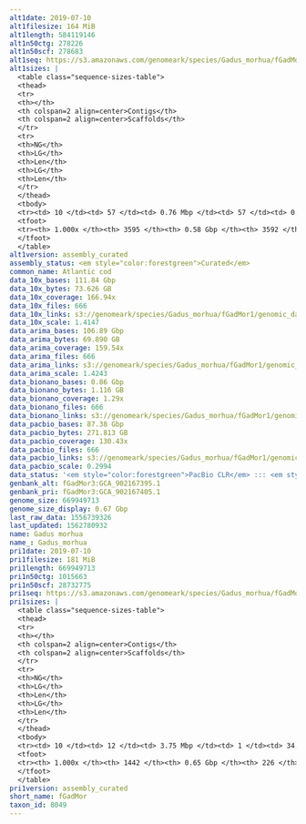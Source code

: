 ```yaml
---
alt1date: 2019-07-10
alt1filesize: 164 MiB
alt1length: 584119146
alt1n50ctg: 278226
alt1n50scf: 278683
alt1seq: https://s3.amazonaws.com/genomeark/species/Gadus_morhua/fGadMor1/assembly_curated/fGadMor1.alt.cur.20190710.fasta.gz
alt1sizes: |
  <table class="sequence-sizes-table">
  <thead>
  <tr>
  <th></th>
  <th colspan=2 align=center>Contigs</th>
  <th colspan=2 align=center>Scaffolds</th>
  </tr>
  <tr>
  <th>NG</th>
  <th>LG</th>
  <th>Len</th>
  <th>LG</th>
  <th>Len</th>
  </tr>
  </thead>
  <tbody>
  <tr><td> 10 </td><td> 57 </td><td> 0.76 Mbp </td><td> 57 </td><td> 0.76 Mbp </td></tr>  <tr><td> 20 </td><td> 152 </td><td> 0.54 Mbp </td><td> 152 </td><td> 0.54 Mbp </td></tr>  <tr><td> 30 </td><td> 275 </td><td> 421.20 Kbp </td><td> 275 </td><td> 421.20 Kbp </td></tr>  <tr><td> 40 </td><td> 430 </td><td> 340.42 Kbp </td><td> 430 </td><td> 340.87 Kbp </td></tr>  <tr style="background-color:#cccccc;"><td> 50 </td><td> 621 </td><td> 278.23 Kbp </td><td> 620 </td><td> 278.68 Kbp </td></tr>  <tr><td> 60 </td><td> 853 </td><td> 225.45 Kbp </td><td> 853 </td><td> 225.45 Kbp </td></tr>  <tr><td> 70 </td><td> 1142 </td><td> 181.36 Kbp </td><td> 1142 </td><td> 181.36 Kbp </td></tr>  <tr><td> 80 </td><td> 1515 </td><td> 134.84 Kbp </td><td> 1514 </td><td> 134.97 Kbp </td></tr>  <tr><td> 90 </td><td> 2063 </td><td> 82.64 Kbp </td><td> 2061 </td><td> 82.74 Kbp </td></tr>  <tr><td> 100 </td><td> 3594 </td><td> 252  bp </td><td> 3591 </td><td> 252  bp </td></tr>  </tbody>
  <tfoot>
  <tr><th> 1.000x </th><th> 3595 </th><th> 0.58 Gbp </th><th> 3592 </th><th> 0.58 Gbp </th></tr>
  </tfoot>
  </table>
alt1version: assembly_curated
assembly_status: <em style="color:forestgreen">Curated</em>
common_name: Atlantic cod
data_10x_bases: 111.84 Gbp
data_10x_bytes: 73.626 GB
data_10x_coverage: 166.94x
data_10x_files: 666
data_10x_links: s3://genomeark/species/Gadus_morhua/fGadMor1/genomic_data/10x/<br>
data_10x_scale: 1.4147
data_arima_bases: 106.89 Gbp
data_arima_bytes: 69.890 GB
data_arima_coverage: 159.54x
data_arima_files: 666
data_arima_links: s3://genomeark/species/Gadus_morhua/fGadMor1/genomic_data/arima/<br>
data_arima_scale: 1.4243
data_bionano_bases: 0.86 Gbp
data_bionano_bytes: 1.116 GB
data_bionano_coverage: 1.29x
data_bionano_files: 666
data_bionano_links: s3://genomeark/species/Gadus_morhua/fGadMor1/genomic_data/bionano/<br>
data_pacbio_bases: 87.38 Gbp
data_pacbio_bytes: 271.813 GB
data_pacbio_coverage: 130.43x
data_pacbio_files: 666
data_pacbio_links: s3://genomeark/species/Gadus_morhua/fGadMor1/genomic_data/pacbio/<br>
data_pacbio_scale: 0.2994
data_status: '<em style="color:forestgreen">PacBio CLR</em> ::: <em style="color:forestgreen">10x</em> ::: <em style="color:forestgreen">Bionano</em> ::: <em style="color:forestgreen">Arima</em>'
genbank_alt: fGadMor3:GCA_902167395.1
genbank_pri: fGadMor3:GCA_902167405.1
genome_size: 669949713
genome_size_display: 0.67 Gbp
last_raw_data: 1556739326
last_updated: 1562780932
name: Gadus morhua
name_: Gadus_morhua
pri1date: 2019-07-10
pri1filesize: 181 MiB
pri1length: 669949713
pri1n50ctg: 1015663
pri1n50scf: 28732775
pri1seq: https://s3.amazonaws.com/genomeark/species/Gadus_morhua/fGadMor1/assembly_curated/fGadMor1.pri.cur.20190710.fasta.gz
pri1sizes: |
  <table class="sequence-sizes-table">
  <thead>
  <tr>
  <th></th>
  <th colspan=2 align=center>Contigs</th>
  <th colspan=2 align=center>Scaffolds</th>
  </tr>
  <tr>
  <th>NG</th>
  <th>LG</th>
  <th>Len</th>
  <th>LG</th>
  <th>Len</th>
  </tr>
  </thead>
  <tbody>
  <tr><td> 10 </td><td> 12 </td><td> 3.75 Mbp </td><td> 1 </td><td> 34.79 Mbp </td></tr>  <tr><td> 20 </td><td> 35 </td><td> 2.28 Mbp </td><td> 3 </td><td> 30.95 Mbp </td></tr>  <tr><td> 30 </td><td> 67 </td><td> 1.71 Mbp </td><td> 5 </td><td> 30.88 Mbp </td></tr>  <tr><td> 40 </td><td> 111 </td><td> 1.27 Mbp </td><td> 8 </td><td> 29.59 Mbp </td></tr>  <tr style="background-color:#cccccc;"><td> 50 </td><td> 168 </td><td style="background-color:#88ff88;"> 1.02 Mbp </td><td> 10 </td><td style="background-color:#88ff88;"> 28.73 Mbp </td></tr>  <tr><td> 60 </td><td> 240 </td><td> 0.77 Mbp </td><td> 12 </td><td> 27.76 Mbp </td></tr>  <tr><td> 70 </td><td> 336 </td><td> 0.58 Mbp </td><td> 15 </td><td> 25.30 Mbp </td></tr>  <tr><td> 80 </td><td> 471 </td><td> 378.81 Kbp </td><td> 17 </td><td> 24.90 Mbp </td></tr>  <tr><td> 90 </td><td> 691 </td><td> 221.23 Kbp </td><td> 20 </td><td> 22.36 Mbp </td></tr>  <tr><td> 100 </td><td> 1441 </td><td> 1  bp </td><td> 225 </td><td> 3.51 Kbp </td></tr>  </tbody>
  <tfoot>
  <tr><th> 1.000x </th><th> 1442 </th><th> 0.65 Gbp </th><th> 226 </th><th> 0.67 Gbp </th></tr>
  </tfoot>
  </table>
pri1version: assembly_curated
short_name: fGadMor
taxon_id: 8049
---
```

